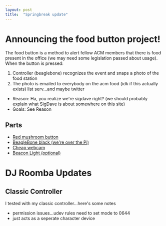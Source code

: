 ```yaml
---
layout: post
title:  "Springbreak update"
---
```


# Announcing the food button project! #

The food button is a method to alert fellow ACM members that there is food present in the office (we may need some legislation passed about usage). When the button is pressed:

1. Controller (beaglebone) recognizes the event and snaps a photo of the food station
2. The photo is emailed to everybody on the acm food (idk if this actually exists) list serv...and maybe twitter
- Reason: Ha, you realize we're sigdave right? (we should probably explain what SigDave is about somewhere on this site)
- Goals: See Reason

## Parts ##

- [Red mushroom button](http://www.amazon.com/Amico-Momentary-Switch-Mushroom-Station/dp/B005YX0A1M/ref=sr_1_1?ie=UTF8&qid=1395635062&sr=8-1&keywords=mushroom+button)
- [BeagleBone black (we're over the Pi)](http://beagleboard.org/Products/BeagleBone+Black)
- [Cheap webcam](http://www.amazon.com/SANOXY%C2%AE-Webcam-Camera-Meeting-compatible/dp/B0015TJNEY/ref=sr_1_4?ie=UTF8&qid=1395635932&sr=8-4&keywords=webcam)
- [Beacon Light (optional)](http://www.amazon.com/Rhode-Island-Novelty-Police-Beacon/dp/B0011CZV5A/ref=sr_1_1?s=automotive&ie=UTF8&qid=1395635535&sr=1-1&keywords=beacon+light)

# DJ Roomba Updates #

## Classic Controller ##

I tested with my classic controller...here's some notes
- permission issues...udev rules need to set mode to 0644
- just acts as a seperate character device
